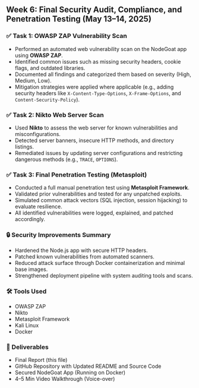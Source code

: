 ## Week 6: Final Security Audit, Compliance, and Penetration Testing (May 13–14, 2025)

### ✅ Task 1: OWASP ZAP Vulnerability Scan
- Performed an automated web vulnerability scan on the NodeGoat app using **OWASP ZAP**.
- Identified common issues such as missing security headers, cookie flags, and outdated libraries.
- Documented all findings and categorized them based on severity (High, Medium, Low).
- Mitigation strategies were applied where applicable (e.g., adding security headers like `X-Content-Type-Options`, `X-Frame-Options`, and `Content-Security-Policy`).

### ✅ Task 2: Nikto Web Server Scan
- Used **Nikto** to assess the web server for known vulnerabilities and misconfigurations.
- Detected server banners, insecure HTTP methods, and directory listings.
- Remediated issues by updating server configurations and restricting dangerous methods (e.g., `TRACE`, `OPTIONS`).

### ✅ Task 3: Final Penetration Testing (Metasploit)
- Conducted a full manual penetration test using **Metasploit Framework**.
- Validated prior vulnerabilities and tested for any unpatched exploits.
- Simulated common attack vectors (SQL injection, session hijacking) to evaluate resilience.
- All identified vulnerabilities were logged, explained, and patched accordingly.

### 🔒 Security Improvements Summary
- Hardened the Node.js app with secure HTTP headers.
- Patched known vulnerabilities from automated scanners.
- Reduced attack surface through Docker containerization and minimal base images.
- Strengthened deployment pipeline with system auditing tools and scans.

### 🛠 Tools Used
- OWASP ZAP
- Nikto
- Metasploit Framework
- Kali Linux
- Docker

### 📂 Deliverables
- Final Report (this file)
- GitHub Repository with Updated README and Source Code
- Secured NodeGoat App (Running on Docker)
- 4–5 Min Video Walkthrough (Voice-over)


